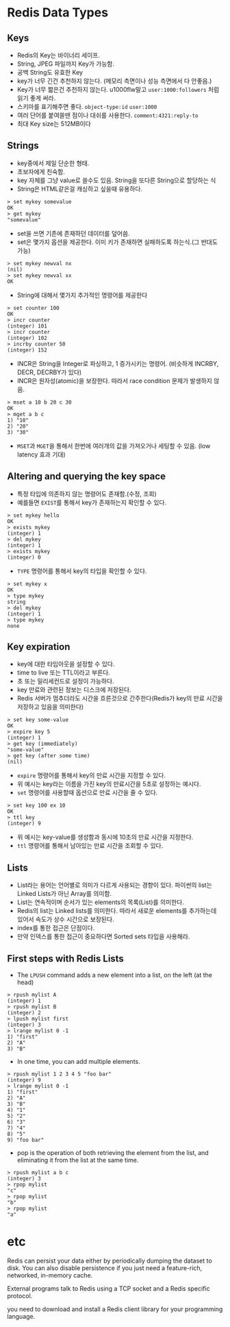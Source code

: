 # Redis Data Types

## Keys

- Redis의 Key는 바이너리 세이프.
- String, JPEG 파일까지 Key가 가능함.
- 공백 String도 유효한 Key
- key가 너무 긴건 추천하지 않는다. (메모리 측면이나 성능 측면에서 다 안좋음.)
- Key가 너무 짧은건 추천하지 않는다. u1000flw말고 `user:1000:followers` 처럼 읽기 좋게 써라.
- 스키마를 표기해주면 좋다. `object-type:id` `user:1000`
- 여러 단어를 붙여쓸땐 점이나 대쉬를 사용한다. `comment:4321:reply-to`
- 최대 Key size는 512MB이다
  
## Strings
- key중에서 제일 단순한 형태.
- 초보자에게 친숙함.
- key 자체를 그냥 value로 쓸수도 있음. String을 또다른 String으로 할당하는 식
- String은 HTML같은걸 캐싱하고 싶을때 유용하다.

```shell
> set mykey somevalue
OK
> get mykey
"somevalue"
```
- set을 쓰면 기존에 존재하던 데이터를 덮어씀.
- set은 몇가지 옵션을 제공한다. 이미 키가 존재하면 실패하도록 하는식.(그 반대도 가능)

```shell
> set mykey newval nx
(nil)
> set mykey newval xx
OK
```

- String에 대해서 몇가지 추가적인 명령어를 제공한다
```shell
> set counter 100
OK
> incr counter
(integer) 101
> incr counter
(integer) 102
> incrby counter 50
(integer) 152
```
- INCR은 String을 Integer로 파싱하고, 1 증가시키는 명령어. (비슷하게 INCRBY, DECR, DECRBY가 있다)
- INCR은 원자성(atomic)을 보장한다. 따라서 race condition 문제가 발생하지 않음.

```shell
> mset a 10 b 20 c 30
OK
> mget a b c
1) "10"
2) "20"
3) "30"
```
- `MSET`과 `MGET`을 통해서 한번에 여러개의 값을 가져오거나 세팅할 수 있음. (low latency 효과 기대)

## Altering and querying the key space
- 특정 타입에 의존하지 않는 명령어도 존재함.(수정, 조회)
- 예를들면 `EXIST`를 통해서 key가 존재하는지 확인할 수 있다.
```shell
> set mykey hello
OK
> exists mykey
(integer) 1
> del mykey
(integer) 1
> exists mykey
(integer) 0
```
- `TYPE` 명령어를 통해서 key의 타입을 확인할 수 있다.
```shell
> set mykey x
OK
> type mykey
string
> del mykey
(integer) 1
> type mykey
none
```

## Key expiration
- key에 대한 타임아웃을 설정할 수 있다.
- time to live 또는 TTL이라고 부른다.
- 초 또는 밀리세컨드로 설정이 가능하다.
- key 만료와 관련된 정보는 디스크에 저장된다.
- Redis 서버가 멈추더라도 시간을 흐른것으로 간주한다(Redis가 key의 만료 시간을 저장하고 있음을 의미한다)
```shell
> set key some-value
OK
> expire key 5
(integer) 1
> get key (immediately)
"some-value"
> get key (after some time)
(nil)
```
- `expire` 명령어를 통해서 key의 만료 시간을 지정할 수 있다.
- 위 예시는 key라는 이름을 가진 key의 만료시간을 5초로 설정하는 예시다.
- `set` 명령어를 사용할때 옵션으로 만료 시간을 줄 수 있다.
```shell
> set key 100 ex 10
OK
> ttl key
(integer) 9
```
- 위 예시는 key-value를 생성함과 동시에 10초의 만료 시간을 지정한다.
- `ttl` 명령어를 통해서 남아있는 만료 시간을 조회할 수 있다.

## Lists
- List라는 용어는 언어별로 의미가 다르게 사용되는 경향이 있다. 파이썬의 list는 Linked Lists가 아닌 Array를 의미함.
- List는 연속적이며 순서가 있는 elements의 목록(List)를 의미한다.
- Redis의 list는 Linked lists를 의미한다. 따라서 새로운 elements를 추가하는데 있어서 속도가 상수 시간으로 보장된다.
- index를 통한 접근은 단점이다.
- 만약 인덱스를 통한 접근이 중요하다면 Sorted sets 타입을 사용해라.

## First steps with Redis Lists
- The `LPUSH` command adds a new element into a list, on the left (at the head)
```shell
> rpush mylist A
(integer) 1
> rpush mylist B
(integer) 2
> lpush mylist first
(integer) 3
> lrange mylist 0 -1
1) "first"
2) "A"
3) "B"
```

- In one time, you can add multiple elements.
```shell
> rpush mylist 1 2 3 4 5 "foo bar"
(integer) 9
> lrange mylist 0 -1
1) "first"
2) "A"
3) "B"
4) "1"
5) "2"
6) "3"
7) "4"
8) "5"
9) "foo bar"
```
- pop is the operation of both retrieving the element from the list, and eliminating it from the list at the same time.
```shell
> rpush mylist a b c
(integer) 3
> rpop mylist
"c"
> rpop mylist
"b"
> rpop mylist
"a"
```



# etc

Redis can persist your data either by periodically dumping the dataset to disk. You can also disable persistence if you just need a feature-rich, networked, in-memory cache.


External programs talk to Redis using a TCP socket and a Redis specific protocol.

you need to download and install a Redis client library for your programming language.